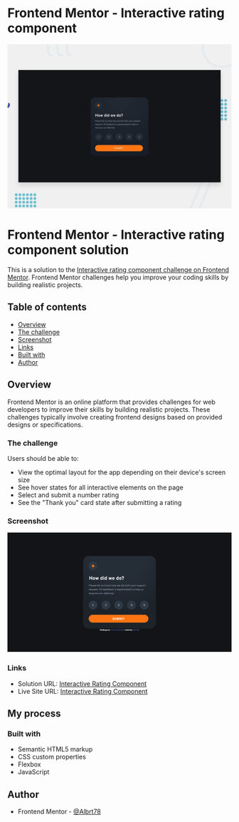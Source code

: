 # Frontend Mentor - Interactive rating component

![Design preview for the Interactive rating component coding challenge](./design/desktop-preview.jpg)

# Frontend Mentor - Interactive rating component solution

This is a solution to the [Interactive rating component challenge on Frontend Mentor](https://www.frontendmentor.io/challenges/interactive-rating-component-koxpeBUmI). Frontend Mentor challenges help you improve your coding skills by building realistic projects.

## Table of contents

-   [Overview](#overview)
-   [The challenge](#the-challenge)
-   [Screenshot](#screenshot)
-   [Links](#links)
-   [Built with](#built-with)
-   [Author](#author)

## Overview

Frontend Mentor is an online platform that provides challenges for web developers to improve their skills by building realistic projects. These challenges typically involve creating frontend designs based on provided designs or specifications.

### The challenge

Users should be able to:

-   View the optimal layout for the app depending on their device's screen size
-   See hover states for all interactive elements on the page
-   Select and submit a number rating
-   See the "Thank you" card state after submitting a rating

### Screenshot

![Interactive Rating Component](./images/Interactive_rating_component_screenshot.png)

### Links

-   Solution URL: [Interactive Rating Component](https://your-solution-url.com)
-   Live Site URL: [Interactive Rating Component](https://your-live-site-url.com)

## My process

### Built with

-   Semantic HTML5 markup
-   CSS custom properties
-   Flexbox
-   JavaScript

## Author

-   Frontend Mentor - [@Albrt78](https://www.frontendmentor.io/profile/Albrt78)
